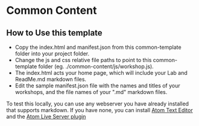 # Common Content

## How to Use this template

- Copy the index.html and manifest.json from this common-template folder into your project folder.
- Change the js and css relative file paths to point to this common-template folder (eg. ./common-content/js/workshop.js).
- The index.html acts your home page, which will include your Lab and ReadMe.md markdown files.
- Edit the sample manifest.json file with the names and titles of your workshops, and the file names of your ".md" markdown files.

To test this locally, you can use any webserver you have already installed that supports markdown. If you have none, you can install [Atom Text Editor](https://atom.io/) and the [Atom Live Server plugin](https://atom.io/packages/atom-live-server)
